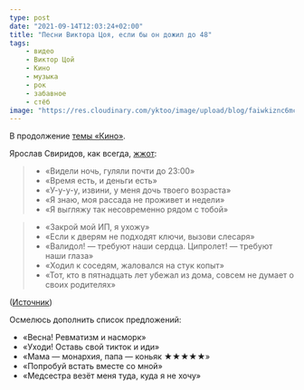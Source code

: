 ```yaml
---
type: post
date: "2021-09-14T12:03:24+02:00"
title: "Песни Виктора Цоя, если бы он дожил до 48"
tags:
    - видео
    - Виктор Цой
    - Кино
    - музыка
    - рок
    - забавное
    - стёб
image: "https://res.cloudinary.com/yktoo/image/upload/blog/faiwkiznc6mc9bx9yldl.jpg"
---
```


В продолжение [темы «Кино»](0790).

Ярослав Свиридов, как всегда, [жжот](https://yasviridov.livejournal.com/362884.html):

> * «Видели ночь, гуляли почти до 23:00»
> * «Время есть, и деньги есть»
> * «У-у-у-у, извини, у меня дочь твоего возраста»
> * «Я знаю, моя рассада не проживет и недели»
> * «Я выгляжу так несовременно рядом с тобой»

<!--more-->

> * «Закрой мой ИП, я ухожу»
> * «Если к дверям не подходят ключи, вызови слесаря»
> * «Валидол! — требуют наши сердца. Ципролет! — требуют наши глаза»
> * «Ходил к соседям, жаловался на стук копыт»
> * «Тот, кто в пятнадцать лет убежал из дома, совсем не думает о своих родителях»

([Источник](https://yasviridov.livejournal.com/362884.html))

Осмелюсь дополнить список предложений:

* «Весна! Ревматизм и насморк»
* «Уходи! Оставь свой тикток и иди»
* «Мама — монархия, папа — коньяк ★★★★★»
* «Попробуй встать вместе со мной»
* «Медсестра везёт меня туда, куда я не хочу»
